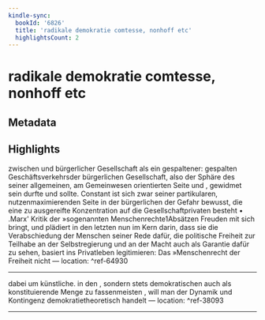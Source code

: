 ```yaml
---
kindle-sync:
  bookId: '6826'
  title: 'radikale demokratie comtesse, nonhoff etc'
  highlightsCount: 2
---
```

# radikale demokratie comtesse, nonhoff etc
## Metadata


## Highlights
zwischen und bürgerlicher Gesellschaft als ein gespaltener: gespalten Geschäftsverkehrsder bürgerlichen Gesellschaft, also der Sphäre des seiner allgemeinen, am Gemeinwesen orientierten Seite und , gewidmet sein durfte und sollte. Constant ist sich zwar seiner partikularen, nutzenmaximierenden Seite in der bürgerlichen der Gefahr bewusst, die eine zu ausgereifte Konzentration auf die Gesellschaftprivaten besteht • .Marx' Kritik der »sogenannten Menschenrechte1Absätzen Freuden mit sich bringt, und plädiert in den letzten nun im Kern darin, dass sie die Verabschiedung der Menschen seiner Rede dafür, die politische Freiheit zur Teilhabe an der Selbstregierung und an der Macht auch als Garantie dafür zu sehen, basiert ins Privatleben legitimieren: Das »Menschenrecht der Freiheit nicht — location: []() ^ref-64930

---
dabei um künstliche. in den , sondern stets demokratischen auch als konstituierende Menge zu fassenmeisten , will man der Dynamik und Kontingenz demokratietheoretisch handelt — location: []() ^ref-38093

---
